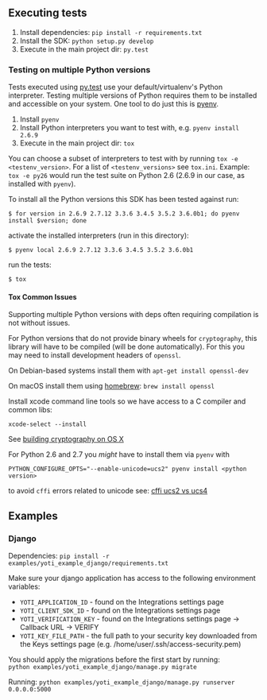 ## Executing tests ##

1. Install dependencies: `pip install -r requirements.txt`
1. Install the SDK: `python setup.py develop`
1. Execute in the main project dir: `py.test`

### Testing on multiple Python versions ###

Tests executed using [py.test](http://doc.pytest.org/en/latest/) use your default/virtualenv's Python interpreter.
Testing multiple versions of Python requires them to be installed and accessible on your system.
One tool to do just this is [pyenv](https://github.com/yyuu/pyenv).

1. Install `pyenv`
1. Install Python interpreters you want to test with, e.g. `pyenv install 2.6.9`
1. Execute in the main project dir: `tox`

You can choose a subset of interpreters to test with by running `tox -e <testenv_version>`.
For a list of `<testenv_versions>` see `tox.ini`. Example: `tox -e py26` would run the 
test suite on Python 2.6 (2.6.9 in our case, as installed with `pyenv`).

To install all the Python versions this SDK has been tested against run:

    $ for version in 2.6.9 2.7.12 3.3.6 3.4.5 3.5.2 3.6.0b1; do pyenv install $version; done

activate the installed interpreters (run in this directory):

    $ pyenv local 2.6.9 2.7.12 3.3.6 3.4.5 3.5.2 3.6.0b1
    
run the tests:

    $ tox

#### Tox Common Issues ####

Supporting multiple Python versions with deps often requiring compilation is not without issues.


For Python versions that do not provide binary wheels for `cryptography`, this
library will have to be compiled (will be done automatically). For this you may
need to install development headers of `openssl`.

On Debian-based systems install them with `apt-get install openssl-dev`

On macOS install them using [homebrew](http://brew.sh/): `brew install openssl`

Install xcode command line tools so we have access to a C compiler and common libs:

    xcode-select --install


See [building cryptography on OS X](https://cryptography.io/en/latest/installation/#building-cryptography-on-os-x)

For Python 2.6 and 2.7 you *might* have to install them via `pyenv` with

    PYTHON_CONFIGURE_OPTS="--enable-unicode=ucs2" pyenv install <python version>

to avoid `cffi` errors related to unicode see: [cffi ucs2 vs ucs4](http://cffi.readthedocs.io/en/latest/installation.html#linux-and-os-x-ucs2-versus-ucs4)

## Examples ##
### Django ###
Dependencies: `pip install -r examples/yoti_example_django/requirements.txt`

Make sure your django application has access to the following environment variables:
* `YOTI_APPLICATION_ID` - found on the Integrations settings page
* `YOTI_CLIENT_SDK_ID` - found on the Integrations settings page
* `YOTI_VERIFICATION_KEY` - found on the Integrations settings page -> Callback URL -> VERIFY
* `YOTI_KEY_FILE_PATH` - the full path to your security key downloaded from the Keys settings page (e.g. /home/user/.ssh/access-security.pem)

You should apply the migrations before the first start by running:<br>
`python examples/yoti_example_django/manage.py migrate`

Running: `python examples/yoti_example_django/manage.py runserver 0.0.0.0:5000`
